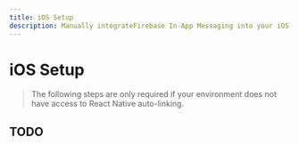 ```yaml
---
title: iOS Setup
description: Manually integrateFirebase In-App Messaging into your iOS application. 
---
```


# iOS Setup

> The following steps are only required if your environment does not have access to React Native
auto-linking. 

## TODO
